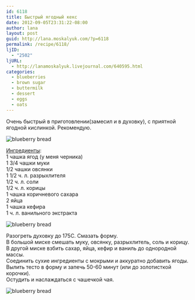 ```yaml
---
id: 6118
title: Быстрый ягодный кекс
date: 2012-09-05T23:31:22-08:00
author: lana
layout: post
guid: http://lana.moskalyuk.com/?p=6118
permalink: /recipe/6118/
ljID:
  - "2502"
ljURL:
  - http://lanamoskalyuk.livejournal.com/640595.html
categories:
  - blueberries
  - brown sugar
  - buttermilk
  - dessert
  - eggs
  - oats
---
```

Очень быстрый в приготовлении(замесил и в духовку), с приятной ягодной кислинкой. Рекомендую.

![blueberry bread](http://farm9.staticflickr.com/8321/7941933970_56c4c788c9_c.jpg) 

[Ингредиенты](http://www.thekitchn.com/recipe-blueberryoat-quick-brea-92644#&disp=167933):  
1 чашка ягод (у меня черника)  
1 3/4 чашки муки  
1/2 чашки овсянки  
1 1/2 ч. л. разрыхлителя  
1/2 ч. л. соли  
1/2 ч. л. корицы  
1 чашка коричневого сахара  
2 яйца  
1 чашка кефира  
1 ч. л. ванильного экстракта

![blueberry bread](http://farm9.staticflickr.com/8460/7941929308_8ed760fc7f_c.jpg) 

Разогреть духовку до 175С. Смазать форму.  
В большой миске смешать муку, овсянку, разрыхлитель, соль и корицу.  
В другой миске взбить сахар, яйца, кефир и ваниль до однородной массы.  
Соединить сухие ингредиенты с мокрыми и аккуратно добавить ягоды.  
Вылить тесто в форму и запечь 50-60 минут (или до золотисткой корочки).  
Остудить и наслаждаться с чашечкой чая.

![blueberry bread](http://farm9.staticflickr.com/8297/7941931888_8451ba437d_c.jpg)